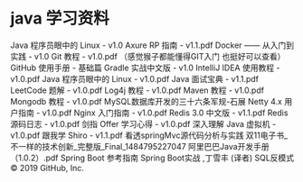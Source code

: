 # java 学习资料
Java 程序员眼中的 Linux - v1.0
Axure RP 指南 - v1.1.pdf
Docker —— 从入门到实践 - v1.0
Git 教程 - v1.0.pdf （感觉猴子都能懂得GIT入门 也挺好可以查看）
GitHub 使用手册 - 基础篇
Gradle 实战中文版 - v1.0
IntelliJ IDEA 使用教程 - v1.0.pdf
Java 程序员眼中的 Linux - v1.0.pdf
Java 面试宝典 - v1.1.pdf
LeetCode 题解 - v1.0.pdf
Log4j 教程 - v1.0.pdf
Maven 教程 - v1.0.pdf
Mongodb 教程 - v1.0.pdf
MySQL数据库开发的三十六条军规-石展
Netty 4.x 用户指南 - v1.0.pdf
Nginx 入门指南 - v1.0.pdf
Redis 3.0 中文版 - v1.1.pdf
Redis 源码日志 - v1.0.pdf
剑指 Offer 学习心得 - v1.0.pdf
深入理解 Java 虚拟机 - v1.0.pdf
跟我学 Shiro - v1.1.pdf
看透springMvc源代码分析与实践
双11电子书_不一样的技术创新_完整版_Final_1484795227047
阿里巴巴Java开发手册（1.0.2）.pdf
Spring Boot 参考指南
Spring Boot实战 ,丁雪丰 (译者)
SQL反模式
© 2019 GitHub, Inc.
